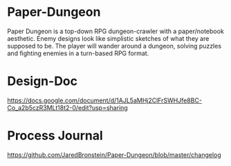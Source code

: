 # Paper-Dungeon

Paper Dungeon is a top-down RPG dungeon-crawler with a paper/notebook aesthetic. Enemy designs look like simplistic sketches of what they are supposed to be. The player will wander around a dungeon, solving puzzles and fighting enemies in a turn-based RPG format.


# Design-Doc
https://docs.google.com/document/d/1AJL5aMHj2ClFrSWHJfe8BC-Co_a2b5czR3MLt18t2-0/edit?usp=sharing

# Process Journal
https://github.com/JaredBronstein/Paper-Dungeon/blob/master/changelog
